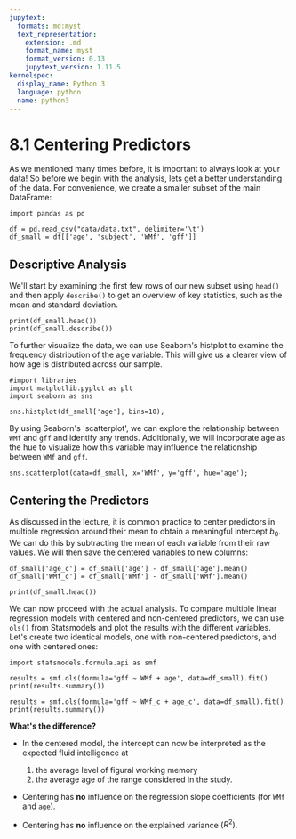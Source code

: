 ```yaml
---
jupytext:
  formats: md:myst
  text_representation:
    extension: .md
    format_name: myst
    format_version: 0.13
    jupytext_version: 1.11.5
kernelspec:
  display_name: Python 3
  language: python
  name: python3
---
```


# 8.1 Centering Predictors

As we mentioned many times before, it is important to always look at your data! So before we begin with the analysis, lets get a better understanding of the data. For convenience, we create a smaller subset of the main DataFrame:

```{code-cell}
import pandas as pd

df = pd.read_csv("data/data.txt", delimiter='\t')
df_small = df[['age', 'subject', 'WMf', 'gff']]
```

## Descriptive Analysis

We'll start by examining the first few rows of our new subset using `head()` and then apply `describe()` to get an overview of key statistics, such as the mean and standard deviation.

```{code-cell}
print(df_small.head())
print(df_small.describe())
```

To further visualize the data, we can use Seaborn's histplot to examine the frequency distribution of the age variable. This will give us a clearer view of how age is distributed across our sample.

```{code-cell}
#import libraries
import matplotlib.pyplot as plt
import seaborn as sns

sns.histplot(df_small['age'], bins=10);
```

By using Seaborn's 'scatterplot', we can explore the relationship between `WMf` and `gff` and identify any trends. Additionally, we will incorporate age as the hue to visualize how this variable may influence the relationship between `WMf` and `gff`.

```{code-cell}
sns.scatterplot(data=df_small, x='WMf', y='gff', hue='age');
```

## Centering the Predictors

As discussed in the lecture, it is common practice to center predictors in multiple regression around their mean to obtain a meaningful intercept $b_0$. We can do this by subtracting the mean of each variable from their raw values. We will then save the centered variables to new columns:

```{code-cell}
df_small['age_c'] = df_small['age'] - df_small['age'].mean()
df_small['WMf_c'] = df_small['WMf'] - df_small['WMf'].mean()

print(df_small.head())
```

We can now proceed with the actual analysis. To compare multiple linear regression models with centered and non-centered predictors, we can use `ols()` from Statsmodels and plot the results with the different variables. Let's create two identical models, one with non-centered predictors, and one with centered ones:

```{code-cell}
import statsmodels.formula.api as smf

results = smf.ols(formula='gff ~ WMf + age', data=df_small).fit()
print(results.summary())
```

```{code-cell}
results = smf.ols(formula='gff ~ WMf_c + age_c', data=df_small).fit()
print(results.summary())
```

**What's the difference?**

- In the centered model, the intercept can now be interpreted as the expected fluid intelligence at
  1. the average level of figural working memory
  2. the average age of the range considered in the study.

- Centering has **no** influence on the regression slope coefficients (for `WMf` and `age`).
- Centering has **no** influence on the explained variance $(R^2)$.

